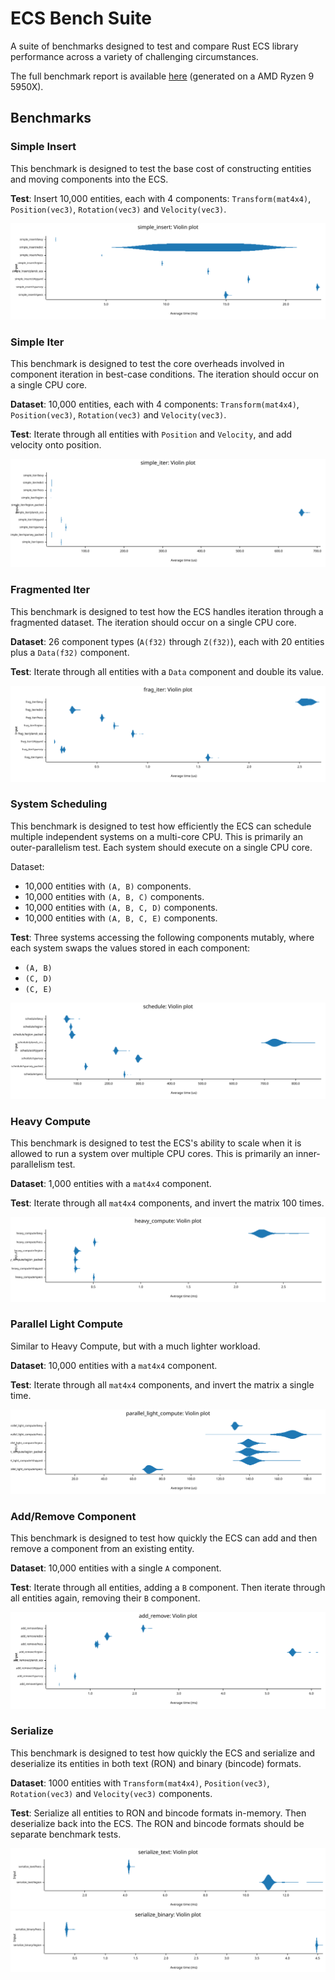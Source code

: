 # ECS Bench Suite

A suite of benchmarks designed to test and compare Rust ECS library performance across a variety of challenging circumstances.

The full benchmark report is available [here](https://systemcluster.me/ecs_bench_suite/target/criterion/report/index.html) (generated on a AMD Ryzen 9 5950X).

## Benchmarks

### Simple Insert

This benchmark is designed to test the base cost of constructing entities and moving components into the ECS.

**Test**: Insert 10,000 entities, each with 4 components: `Transform(mat4x4)`, `Position(vec3)`, `Rotation(vec3)` and `Velocity(vec3)`.

![Simple Insert Graph](./target/criterion/simple_insert/report/violin.svg)

### Simple Iter

This benchmark is designed to test the core overheads involved in component iteration in best-case conditions. The iteration should occur on a single CPU core.

**Dataset**: 10,000 entities, each with 4 components: `Transform(mat4x4)`, `Position(vec3)`, `Rotation(vec3)` and `Velocity(vec3)`.

**Test**: Iterate through all entities with `Position` and `Velocity`, and add velocity onto position.

![Simple Iter Graph](./target/criterion/simple_iter/report/violin.svg)

### Fragmented Iter

This benchmark is designed to test how the ECS handles iteration through a fragmented dataset. The iteration should occur on a single CPU core.

**Dataset**: 26 component types (`A(f32)` through `Z(f32)`), each with 20 entities plus a `Data(f32)` component.

**Test**: Iterate through all entities with a `Data` component and double its value.

![Fragmented Iter Graph](./target/criterion/frag_iter/report/violin.svg)

### System Scheduling

This benchmark is designed to test how efficiently the ECS can schedule multiple independent systems on a multi-core CPU. This is primarily an outer-parallelism test. Each system should execute on a single CPU core.

Dataset:

* 10,000 entities with `(A, B)` components.
* 10,000 entities with `(A, B, C)` components.
* 10,000 entities with `(A, B, C, D)` components.
* 10,000 entities with `(A, B, C, E)` components.

**Test**: Three systems accessing the following components mutably, where each system swaps the values stored in each component:

* `(A, B)`
* `(C, D)`
* `(C, E)`

![System Scheduling Graph](./target/criterion/schedule/report/violin.svg)

### Heavy Compute

This benchmark is designed to test the ECS's ability to scale when it is allowed to run a system over multiple CPU cores. This is primarily an inner-parallelism test.

**Dataset**: 1,000 entities with a `mat4x4` component.

**Test**: Iterate through all `mat4x4` components, and invert the matrix 100 times.

![Heavy Compute Graph](./target/criterion/heavy_compute/report/violin.svg)

### Parallel Light Compute

Similar to Heavy Compute, but with a much lighter workload.

**Dataset**: 10,000 entities with a `mat4x4` component.

**Test**: Iterate through all `mat4x4` components, and invert the matrix a single time.

![Parallel Light Compute Graph](./target/criterion/parallel_light_compute/report/violin.svg)

### Add/Remove Component

This benchmark is designed to test how quickly the ECS can add and then remove a component from an existing entity.

**Dataset**: 10,000 entities with a single `A` component.

**Test**: Iterate through all entities, adding a `B` component. Then iterate through all entities again, removing their `B` component.

![Add/Remove Component Graph](./target/criterion/add_remove/report/violin.svg)

### Serialize

This benchmark is designed to test how quickly the ECS and serialize and deserialize its entities in both text (RON) and binary (bincode) formats.

**Dataset**: 1000 entities with `Transform(mat4x4)`, `Position(vec3)`, `Rotation(vec3)` and `Velocity(vec3)` components.

**Test**: Serialize all entities to RON and bincode formats in-memory. Then deserialize back into the ECS. The RON and bincode formats should be separate benchmark tests.

![Serialize Text Graph](./target/criterion/serialize_text/report/violin.svg)
![Serialize Binary Graph](./target/criterion/serialize_binary/report/violin.svg)
